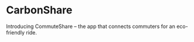 # CarbonShare
Introducing CommuteShare – the app that connects commuters for an eco-friendly ride. 

